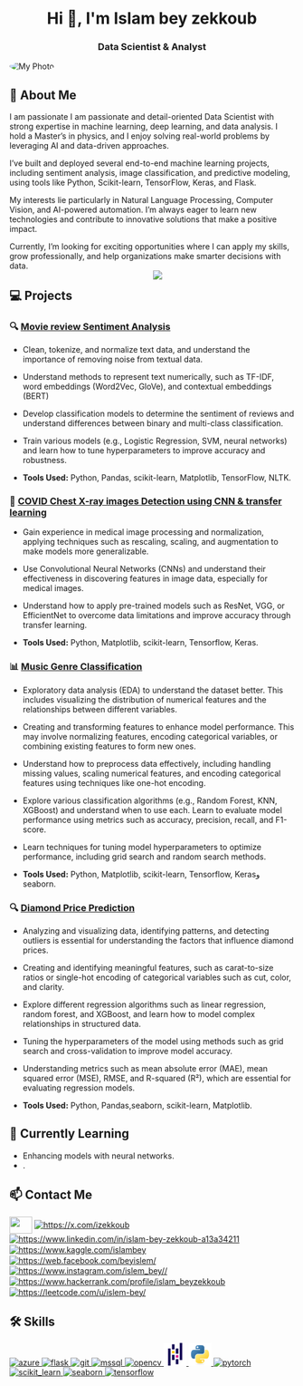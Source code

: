 <h1 align="center">Hi 👋, I'm Islam bey zekkoub </h1>
<h3 align="center"> Data Scientist & Analyst </h3>
<img src="images/profile.jpg" alt="My Photo" style="width:200px; border-radius:50%;">


## 👋 About Me
I am passionate
I am passionate and detail-oriented Data Scientist with strong expertise in machine learning, deep learning, and data analysis. I hold a Master’s in physics, and I enjoy solving real-world problems by leveraging AI and data-driven approaches.

I’ve built and deployed several end-to-end machine learning projects, including sentiment analysis, image classification, and predictive modeling, using tools like Python, Scikit-learn, TensorFlow, Keras, and Flask.

My interests lie particularly in Natural Language Processing, Computer Vision, and AI-powered automation. I’m always eager to learn new technologies and contribute to innovative solutions that make a positive impact.

Currently, I’m looking for exciting opportunities where I can apply my skills, grow professionally, and help organizations make smarter decisions with data.
<br>
<img align="right" src="https://user-images.githubusercontent.com/63050133/156676671-d5b2e362-97d4-4404-9447-dd71ddfea82f.gif" width = 250px/>

## 💻 Projects
### 🔍 [Movie review Sentiment Analysis](https://github.com/islam-bey-zekkoub/Movie-review-Sentiment-Analysis)
-	Clean, tokenize, and normalize text data, and understand the importance of removing noise from textual data.
-	Understand methods to represent text numerically, such as TF-IDF, word embeddings (Word2Vec, GloVe), and contextual embeddings (BERT)
-	Develop classification models to determine the sentiment of reviews and understand differences between binary and multi-class classification.
-	Train various models (e.g., Logistic Regression, SVM, neural networks) and learn how to tune hyperparameters to improve accuracy and robustness.

- **Tools Used:** Python, Pandas, scikit-learn, Matplotlib, TensorFlow, NLTK.

### 🤖 [COVID Chest X-ray images Detection using CNN & transfer learning](https://github.com/islam-bey-zekkoub/COVID-Chest-X-ray-images-Detection-using-CNN-transfer-learning)
- Gain experience in medical image processing and normalization, applying techniques such as rescaling, scaling, and augmentation to make models more generalizable. 
-	Use Convolutional Neural Networks (CNNs) and understand their effectiveness in discovering features in image data, especially for medical images.
-	Understand how to apply pre-trained models such as ResNet, VGG, or EfficientNet to overcome data limitations and improve accuracy through transfer learning.

- **Tools Used:** Python, Matplotlib, scikit-learn, Tensorflow, Keras.

### 📊 [Music Genre Classification](https://github.com/islam-bey-zekkoub/Music-Genre-Classification)
- Exploratory data analysis (EDA) to understand the dataset better. This includes visualizing the distribution of numerical features and the relationships between different variables.
-	Creating and transforming features to enhance model performance. This may involve normalizing features, encoding categorical variables, or combining existing features to form new ones.
-	Understand how to preprocess data effectively, including handling missing values, scaling numerical features, and encoding categorical features using techniques like one-hot encoding.
-	Explore various classification algorithms (e.g., Random Forest, KNN, XGBoost) and understand when to use each. Learn to evaluate model performance using metrics such as accuracy, precision, recall, and F1-score.
-	Learn techniques for tuning model hyperparameters to optimize performance, including grid search and random search methods.

- **Tools Used:** Python, Matplotlib, scikit-learn, Tensorflow, Kerasو seaborn.
### 🔍 [Diamond Price Prediction](https://github.com/islam-bey-zekkoub/Diamond-Price-Prediction/tree/master)
- Analyzing and visualizing data, identifying patterns, and detecting outliers is essential for understanding the factors that influence diamond prices.
-	Creating and identifying meaningful features, such as carat-to-size ratios or single-hot encoding of categorical variables such as cut, color, and clarity.
-	Explore different regression algorithms such as linear regression, random forest, and XGBoost, and learn how to model complex relationships in structured data.
-	Tuning the hyperparameters of the model using methods such as grid search and cross-validation to improve model accuracy.
-	Understanding metrics such as mean absolute error (MAE), mean squared error (MSE), RMSE, and R-squared (R²), which are essential for evaluating regression models.

- **Tools Used:** Python, Pandas,seaborn, scikit-learn, Matplotlib.

## 🌱 Currently Learning
- Enhancing models with neural networks.
- .
  
## 📫 Contact Me
<p align="left">
<a href = "mailto: islam.beyzekkoub@gmail.com"><img align="center" src="https://seeklogo.com/images/G/gmail-new-2020-logo-32DBE11BB4-seeklogo.com.png" height="30" width="40" /></a>
<a href="https://x.com/izekkoub" target="blank"><img align="center" src="https://raw.githubusercontent.com/rahuldkjain/github-profile-readme-generator/master/src/images/icons/Social/twitter.svg" alt="https://x.com/izekkoub" height="30" width="40" /></a>
<a href="https://www.linkedin.com/in/islam-bey-zekkoub-a13a34211" target="blank"><img align="center" src="https://raw.githubusercontent.com/rahuldkjain/github-profile-readme-generator/master/src/images/icons/Social/linked-in-alt.svg" alt="https://www.linkedin.com/in/islam-bey-zekkoub-a13a34211" height="30" width="40" /></a>
<a href="https://www.kaggle.com/islambey" target="blank"><img align="center" src="https://raw.githubusercontent.com/rahuldkjain/github-profile-readme-generator/master/src/images/icons/Social/kaggle.svg" alt="https://www.kaggle.com/islambey" height="30" width="40" /></a>
<a href="https://web.facebook.com/beyislem/" target="blank"><img align="center" src="https://raw.githubusercontent.com/rahuldkjain/github-profile-readme-generator/master/src/images/icons/Social/facebook.svg" alt="https://web.facebook.com/beyislem/" height="30" width="40" /></a>
<a href="https://www.instagram.com/islem_bey//" target="blank"><img align="center" src="https://raw.githubusercontent.com/rahuldkjain/github-profile-readme-generator/master/src/images/icons/Social/instagram.svg" alt="https://www.instagram.com/islem_bey//" height="30" width="40" /></a>
<a href="https://www.hackerrank.com/profile/islam_beyzekkoub" target="blank"><img align="center" src="https://raw.githubusercontent.com/rahuldkjain/github-profile-readme-generator/master/src/images/icons/Social/hackerrank.svg" alt="https://www.hackerrank.com/profile/islam_beyzekkoub" height="30" width="40" /></a>
<a href="https://leetcode.com/u/islem-bey/" target="blank"><img align="center" src="https://raw.githubusercontent.com/rahuldkjain/github-profile-readme-generator/master/src/images/icons/Social/leet-code.svg" alt="https://leetcode.com/u/islem-bey/" height="30" width="40" /></a>
</p>

## 🛠️ Skills
<p align="left"> <a href="https://azure.microsoft.com/en-in/" target="_blank" rel="noreferrer"> <img src="https://www.vectorlogo.zone/logos/microsoft_azure/microsoft_azure-icon.svg" alt="azure" width="40" height="40"/> </a> <a href="https://flask.palletsprojects.com/" target="_blank" rel="noreferrer"> <img src="https://www.vectorlogo.zone/logos/pocoo_flask/pocoo_flask-icon.svg" alt="flask" width="40" height="40"/> </a> <a href="https://git-scm.com/" target="_blank" rel="noreferrer"> <img src="https://www.vectorlogo.zone/logos/git-scm/git-scm-icon.svg" alt="git" width="40" height="40"/> </a> <a href="https://www.microsoft.com/en-us/sql-server" target="_blank" rel="noreferrer"> <img src="https://www.svgrepo.com/show/303229/microsoft-sql-server-logo.svg" alt="mssql" width="40" height="40"/> </a> <a href="https://opencv.org/" target="_blank" rel="noreferrer"> <img src="https://www.vectorlogo.zone/logos/opencv/opencv-icon.svg" alt="opencv" width="40" height="40"/> </a> <a href="https://pandas.pydata.org/" target="_blank" rel="noreferrer"> <img src="https://raw.githubusercontent.com/devicons/devicon/2ae2a900d2f041da66e950e4d48052658d850630/icons/pandas/pandas-original.svg" alt="pandas" width="40" height="40"/> </a> <a href="https://www.python.org" target="_blank" rel="noreferrer"> <img src="https://raw.githubusercontent.com/devicons/devicon/master/icons/python/python-original.svg" alt="python" width="40" height="40"/> </a> <a href="https://pytorch.org/" target="_blank" rel="noreferrer"> <img src="https://www.vectorlogo.zone/logos/pytorch/pytorch-icon.svg" alt="pytorch" width="40" height="40"/> </a> <a href="https://scikit-learn.org/" target="_blank" rel="noreferrer"> <img src="https://upload.wikimedia.org/wikipedia/commons/0/05/Scikit_learn_logo_small.svg" alt="scikit_learn" width="40" height="40"/> </a> <a href="https://seaborn.pydata.org/" target="_blank" rel="noreferrer"> <img src="https://seaborn.pydata.org/_images/logo-mark-lightbg.svg" alt="seaborn" width="40" height="40"/> </a> <a href="https://www.tensorflow.org" target="_blank" rel="noreferrer"> <img src="https://www.vectorlogo.zone/logos/tensorflow/tensorflow-icon.svg" alt="tensorflow" width="40" height="40"/> </a> </p>
